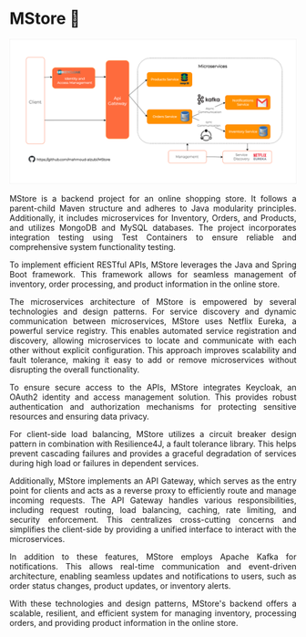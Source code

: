 # MStore 🛒

![MStore Architecture](https://github.com/mahmoud-alzubi/MStore/blob/main/documents/draw.io/MStore-Architecture.png)

<p align="justify">
MStore is a backend project for an online shopping store. It follows a parent-child Maven structure and adheres to Java modularity principles. Additionally, it includes microservices for Inventory, Orders, and Products, and utilizes MongoDB and MySQL databases. The project incorporates integration testing using Test Containers to ensure reliable and comprehensive system functionality testing.</p>

<p align="justify">To implement efficient RESTful APIs, MStore leverages the Java and Spring Boot framework. This framework allows for seamless management of inventory, order processing, and product information in the online store. </p>

<p align="justify">The microservices architecture of MStore is empowered by several technologies and design patterns. For service discovery and dynamic communication between microservices, MStore uses Netflix Eureka, a powerful service registry. This enables automated service registration and discovery, allowing microservices to locate and communicate with each other without explicit configuration. This approach improves scalability and fault tolerance, making it easy to add or remove microservices without disrupting the overall functionality. </p>

<p align="justify">To ensure secure access to the APIs, MStore integrates Keycloak, an OAuth2 identity and access management solution. This provides robust authentication and authorization mechanisms for protecting sensitive resources and ensuring data privacy.</p>

<p align="justify">For client-side load balancing, MStore utilizes a circuit breaker design pattern in combination with Resilience4J, a fault tolerance library. This helps prevent cascading failures and provides a graceful degradation of services during high load or failures in dependent services.</p>

<p align="justify">Additionally, MStore implements an API Gateway, which serves as the entry point for clients and acts as a reverse proxy to efficiently route and manage incoming requests. The API Gateway handles various responsibilities, including request routing, load balancing, caching, rate limiting, and security enforcement. This centralizes cross-cutting concerns and simplifies the client-side by providing a unified interface to interact with the microservices.</p>

<p align="justify">In addition to these features, MStore employs Apache Kafka for notifications. This allows real-time communication and event-driven architecture, enabling seamless updates and notifications to users, such as order status changes, product updates, or inventory alerts.</p>

<p align="justify">With these technologies and design patterns, MStore's backend offers a scalable, resilient, and efficient system for managing inventory, processing orders, and providing product information in the online store. </p>
